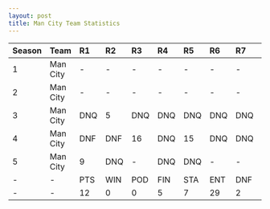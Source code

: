 ```yaml
---
layout: post 
title: Man City Team Statistics
--- 
```


| Season   | Team     | R1   | R2   | R3   | R4   | R5   | R6   | R7   | R8   | R9   | R10   | R11   | R12   | Pts   | Pos   |
|:---------|:---------|:-----|:-----|:-----|:-----|:-----|:-----|:-----|:-----|:-----|:------|:------|:------|:------|:------|
| 1        | Man City | -    | -    | -    | -    | -    | -    | -    | -    | -    | -     | -     | -     | -     | -     |
| 2        | Man City | -    | -    | -    | -    | -    | -    | -    | -    | -    | -     | -     | -     | -     | -     |
| 3        | Man City | DNQ  | 5    | DNQ  | DNQ  | DNQ  | DNQ  | DNQ  | DNQ  | DNQ  | DNQ   | DNQ   | 16    | 8     | 11    |
| 4        | Man City | DNF  | DNF  | 16   | DNQ  | 15   | DNQ  | DNQ  | DNQ  | DNQ  | DNQ   | DNQ   | -     | 0     | 16    |
| 5        | Man City | 9    | DNQ  | -    | DNQ  | DNQ  | -    | -    | -    | DNQ  | DNQ   | -     | -     | 4     | 15    |
| -        | -        | PTS  | WIN  | POD  | FIN  | STA  | ENT  | DNF  | SOP  | DNQ  | %Fin  | PPR   | BST   | CHA   | RNK   |
| -        | -        | 12   | 0    | 0    | 5    | 7    | 29   | 2    | 30   | 22   | 71.4  | 0.41  | 5     | 0     | 23    |